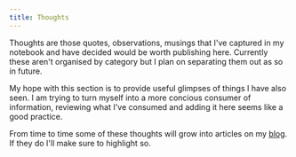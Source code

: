 ```yaml
---
title: Thoughts
---
```


Thoughts are those quotes, observations, musings that I've 
captured in my notebook and have decided would be worth
publishing here. Currently these aren't organised by category
but I plan on separating them out as so in future.

My hope with this section is to provide useful glimpses of 
things I have also seen. I am trying to turn myself into a 
more concious consumer of information, reviewing what I've
consumed and adding it here seems like a good practice.

From time to time some of these thoughts will grow into
articles on my [blog](/blog). If they do I'll make sure to
highlight so.